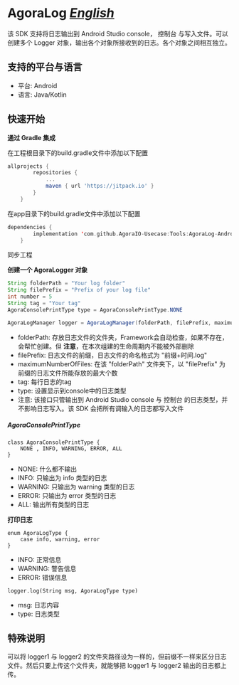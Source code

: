 # AgoraLog   *[English](README.md)*

该 SDK 支持将日志输出到 Android Studio console， 控制台 与写入文件。可以创建多个 Logger 对象，输出各个对象所接收到的日志。各个对象之间相互独立。

## 支持的平台与语言
* 平台: Android
* 语言: Java/Kotlin

## 快速开始

**通过 Gradle 集成**

在工程根目录下的build.gradle文件中添加以下配置
``` gradle
allprojects {
		repositories {
			...
			maven { url 'https://jitpack.io' }
		}
	}
```
在app目录下的build.gradle文件中添加以下配置
``` kotlin
dependencies {
		implementation 'com.github.AgoraIO-Usecase:Tools:AgoraLog-Android-1.0.1'
	}
```
同步工程

**创建一个 AgoraLogger 对象**

``` Java
String folderPath = "Your log folder"
String filePrefix = "Prefix of your log file"
int number = 5
String tag = "Your tag"
AgoraConsolePrintType type = AgoraConsolePrintType.NONE

AgoraLogManager logger = AgoraLogManager(folderPath, filePrefix, maximumNumberOfFiles, tag, type)
```

* folderPath: 存放日志文件的文件夹，Framework会自动检查，如果不存在，会帮忙创建。但 **注意**，在本次组建的生命周期内不能被外部删除
* filePrefix: 日志文件的前缀，日志文件的命名格式为 "前缀+时间.log"
* maximumNumberOfFiles: 在该 "folderPath" 文件夹下，以 "filePrefix" 为前缀的日志文件所能存放的最大个数
* tag: 每行日志的tag
* type: 设置显示到console中的日志类型
* 注意: 该接口只管输出到 Android Studio console 与 控制台 的日志类型，并不影响日志写入。该 SDK 会把所有调输入的日志都写入文件

##### AgoraConsolePrintType
```
class AgoraConsolePrintType {
    NONE , INFO, WARNING, ERROR, ALL
}
```

* NONE: 什么都不输出
* INFO: 只输出为 info 类型的日志
* WARNING: 只输出为 warning 类型的日志
* ERROR: 只输出为 error 类型的日志
* ALL: 输出所有类型的日志



**打印日志**

```
enum AgoraLogType {
    case info, warning, error
}
```
* INFO: 正常信息
* WARNING: 警告信息
* ERROR: 错误信息

```
logger.log(String msg, AgoraLogType type)
```
* msg: 日志内容
* type: 日志类型

## 特殊说明
可以将 logger1 与 logger2 的文件夹路径设为一样的，但前缀不一样来区分日志文件。然后只要上传这个文件夹，就能够把 logger1 与 logger2 输出的日志都上传。
